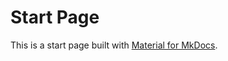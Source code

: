 # Start Page

This is a start page built with [Material for MkDocs](https://squidfunk.github.io/mkdocs-material/).
